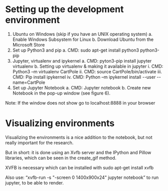 # Setting up the development environment
1.	Ubuntu on Windows (skip if you have an UNIX operating system)
  a.	Enable Windows Subsystem for Linux
  b.	Download Ubuntu from the Microsoft Store
2.	Set up Python3 and pip
  a.	CMD: sudo apt-get install python3 python3-pip
3.	Jupyter, virtualenv and ipykernel
  a.	CMD: pyton3-pip install jupyter virtualenv
  b.	Setting up virtualenv & making it available in jupyter
    i.	CMD: Python3 –m virtualenv CartPole
    ii.	CMD: source CartPole/bin/activate
    iii.	CMD: Pip install ipykernel
    iv.	CMD: Python –m ipykernel install --user --name=CartPole
4.	Set up Jupyter Notebook
  a.	CMD: Jupyter notebook
  b.	Create new Notebook in the pop-up window (see figure 6).

Note: If the window does not show go to localhost:8888 in your browser

# Visualizing environments
Visualizing the environments is a nice addition to the notebook, but not really important for the research.

But in short: it is done using an Xvfb server and the IPython and Pillow libraries, which can be seen in the create_gif method.

XVFB is necessary which can be installed with sudo apt-get install xvfb

Also use: “xvfb-run -s "-screen 0 1400x900x24" jupyter notebook” to run jupyter, to be able to render.
